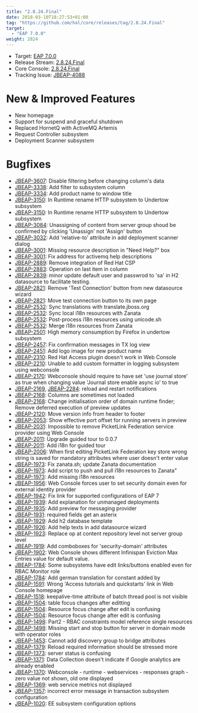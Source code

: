 ```yaml
---
title: "2.8.24.Final"
date: 2018-03-10T18:27:53+01:00
tag: "https://github.com/hal/core/releases/tag/2.8.24.Final"
target: 
  - "EAP 7.0.0"
weight: 2824
---
```

- Target: [EAP 7.0.0](https://access.redhat.com/documentation/en-us/red_hat_jboss_enterprise_application_platform/7.0/html-single/7.0.0_release_notes/)
- Release Stream: [2.8.24.Final](https://github.com/hal/release-stream/releases/tag/2.8.24.Final)
- Core Console: [2.8.24.Final](https://github.com/hal/core/releases/tag/2.8.24.Final)
- Tracking Issue: [JBEAP-4088](https://issues.redhat.com/browse/JBEAP-4088)

# New & Improved Features

- New homepage
- Support for suspend and graceful shutdown
- Replaced HornetQ with ActiveMQ Artemis
- Request Controller subsystem
- Deployment Scanner subsystem

# Bugfixes

- [JBEAP-3607](https://jira.jboss.org/browse/JBEAP-3607): Disable filtering before changing column's data
- [JBEAP-3338](https://jira.jboss.org/browse/JBEAP-3338): Add filter to subsystem column
- [JBEAP-3334](https://jira.jboss.org/browse/JBEAP-3334): Add product name to window title
- [JBEAP-3150](https://jira.jboss.org/browse/JBEAP-3150): In Runtime rename HTTP subsystem to Undertow subsystem
- [JBEAP-3150](https://jira.jboss.org/browse/JBEAP-3150): In Runtime rename HTTP subsystem to Undertow subsystem
- [JBEAP-3084](https://jira.jboss.org/browse/JBEAP-3084): Unassigning of content from server group shoud be confirmed by clicking 'Unassign' not 'Assign' button
- [JBEAP-3032](https://jira.jboss.org/browse/JBEAP-3032): Add 'relative-to' attribute in add deployment scanner dialog
- [JBEAP-3001](https://jira.jboss.org/browse/JBEAP-3001): Missing resource description in "Need Help?" box
- [JBEAP-3001](https://jira.jboss.org/browse/JBEAP-3001): Fix address for activemq help descriptions
- [JBEAP-2889](https://jira.jboss.org/browse/JBEAP-2889): Remove integration of Red Hat CSP
- [JBEAP-2883](https://jira.jboss.org/browse/JBEAP-2883): Operation on last item in column
- [JBEAP-2839](https://jira.jboss.org/browse/JBEAP-2839): minor update default user and passwrod to 'sa' in H2 datasource to facilitate testing.
- [JBEAP-2821](https://jira.jboss.org/browse/JBEAP-2821): Remove 'Test Connection' button from new datasource wizard
- [JBEAP-2821](https://jira.jboss.org/browse/JBEAP-2821): Move test connection button to its own page
- [JBEAP-2532](https://jira.jboss.org/browse/JBEAP-2532): Sync translations with translate.jboss.org
- [JBEAP-2532](https://jira.jboss.org/browse/JBEAP-2532): Sync local i18n resources with Zanata
- [JBEAP-2532](https://jira.jboss.org/browse/JBEAP-2532): Post-process i18n resources using unicode.sh
- [JBEAP-2532](https://jira.jboss.org/browse/JBEAP-2532): Merge i18n resources from Zanata
- [JBEAP-2501](https://jira.jboss.org/browse/JBEAP-2501): High memory consumption by Firefox in undertow subsystem
- [JBEAP-2457](https://jira.jboss.org/browse/JBEAP-2457): Fix confirmation messages in TX log view
- [JBEAP-2451](https://jira.jboss.org/browse/JBEAP-2451): Add logo image for new product name
- [JBEAP-2310](https://jira.jboss.org/browse/JBEAP-2310): Red Hat Access plugin doesn't work in Web Console
- [JBEAP-2210](https://jira.jboss.org/browse/JBEAP-2210): Unable to add custom formatter in logging subsystem using webconsole
- [JBEAP-2170](https://jira.jboss.org/browse/JBEAP-2170): Webconsole should require to have set 'use journal store' as true when changing value 'Journal store enable async io' to true
- [JBEAP-2169](https://jira.jboss.org/browse/JBEAP-2169), [JBEAP-2284](https://jira.jboss.org/browse/JBEAP-2284): reload and restart notifications
- [JBEAP-2168](https://jira.jboss.org/browse/JBEAP-2168): Columns are sometimes not loaded
- [JBEAP-2168](https://jira.jboss.org/browse/JBEAP-2168): Change initialisation order of domain runtime finder; Remove deferred execution of preview updates
- [JBEAP-2120](https://jira.jboss.org/browse/JBEAP-2120): Move version info from header to footer
- [JBEAP-2053](https://jira.jboss.org/browse/JBEAP-2053): Show effective port offset for running servers in preview
- [JBEAP-2031](https://jira.jboss.org/browse/JBEAP-2031): Impossible to remove PicketLink Federation service provider using Web Console
- [JBEAP-2011](https://jira.jboss.org/browse/JBEAP-2011): Upgrade guided tour to 0.0.7
- [JBEAP-2011](https://jira.jboss.org/browse/JBEAP-2011): Add i18n for guided tour
- [JBEAP-2006](https://jira.jboss.org/browse/JBEAP-2006): When first editing PicketLink Federation key store wrong string is saved for mandatory attributes where user doesn't enter value
- [JBEAP-1973](https://jira.jboss.org/browse/JBEAP-1973): Fix zanata.sh; update Zanata documentation
- [JBEAP-1973](https://jira.jboss.org/browse/JBEAP-1973): Add script to push and pull i18n resources to Zanata"
- [JBEAP-1973](https://jira.jboss.org/browse/JBEAP-1973): Add missing i18n resources
- [JBEAP-1956](https://jira.jboss.org/browse/JBEAP-1956): Web Console forces user to set security domain even for external identity provider
- [JBEAP-1942](https://jira.jboss.org/browse/JBEAP-1942): Fix link for supported configurations of EAP 7
- [JBEAP-1939](https://jira.jboss.org/browse/JBEAP-1939): Add explanation for unmanaged deployments
- [JBEAP-1935](https://jira.jboss.org/browse/JBEAP-1935): Add preview for messaging provider
- [JBEAP-1931](https://jira.jboss.org/browse/JBEAP-1931): required fields get an asterix
- [JBEAP-1929](https://jira.jboss.org/browse/JBEAP-1929): Add h2 database template
- [JBEAP-1926](https://jira.jboss.org/browse/JBEAP-1926): Add help texts in add datasource wizard
- [JBEAP-1923](https://jira.jboss.org/browse/JBEAP-1923): Replace op at content repository level not server group level
- [JBEAP-1919](https://jira.jboss.org/browse/JBEAP-1919): Add comboboxes for 'security-domain' attributes
- [JBEAP-1902](https://jira.jboss.org/browse/JBEAP-1902): Web Console shows different Infinispan Eviction Max Entries value for default value.
- [JBEAP-1784](https://jira.jboss.org/browse/JBEAP-1784): Some subsystems have edit links/buttons enabled even for RBAC Monitor role
- [JBEAP-1784](https://jira.jboss.org/browse/JBEAP-1784): Add german translation for constant added by
- [JBEAP-1591](https://jira.jboss.org/browse/JBEAP-1591): Wrong 'Access tutorials and quickstarts' link in Web Console homepage
- [JBEAP-1518](https://jira.jboss.org/browse/JBEAP-1518): keepalive-time attribute of batch thread pool is not visible
- [JBEAP-1504](https://jira.jboss.org/browse/JBEAP-1504): table focus changes after editting
- [JBEAP-1504](https://jira.jboss.org/browse/JBEAP-1504): Resource focus change after edit is confusing
- [JBEAP-1504](https://jira.jboss.org/browse/JBEAP-1504): Resource focus change after edit is confusing
- [JBEAP-1498](https://jira.jboss.org/browse/JBEAP-1498): Part2 - RBAC constraints model reference single resources
- [JBEAP-1498](https://jira.jboss.org/browse/JBEAP-1498): Missing start and stop button for server in domain mode with operator roles
- [JBEAP-1453](https://jira.jboss.org/browse/JBEAP-1453): Cannot add discovery group to bridge attributes
- [JBEAP-1379](https://jira.jboss.org/browse/JBEAP-1379): Reload required information should be stressed more
- [JBEAP-1373](https://jira.jboss.org/browse/JBEAP-1373): server status is confusing
- [JBEAP-1371](https://jira.jboss.org/browse/JBEAP-1371): Data Collection doesn't indicate if Google analytics are already enabled
- [JBEAP-1370](https://jira.jboss.org/browse/JBEAP-1370): Webconsole - runtime - webservices - responses graph - zero value not shown, old one displayed
- [JBEAP-1369](https://jira.jboss.org/browse/JBEAP-1369): web service metrics not displayed
- [JBEAP-1357](https://jira.jboss.org/browse/JBEAP-1357): incorrect error message in transaction subsystem configuration
- [JBEAP-1020](https://jira.jboss.org/browse/JBEAP-1020): EE subsystem configuration options
